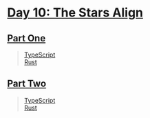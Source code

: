 # [Day 10: The Stars Align](https://adventofcode.com/2018/day/10)

## [Part One](https://adventofcode.com/2018/day/10#part1)

> [TypeScript](/solutions/typescript/2018/10/src/p1.ts)\
> [Rust](/solutions/rust/2018/10/src/lib.rs)

## [Part Two](https://adventofcode.com/2018/day/10#part2)

> [TypeScript](/solutions/typescript/2018/10/src/p2.ts)\
> [Rust](/solutions/rust/2018/10/src/lib.rs)
